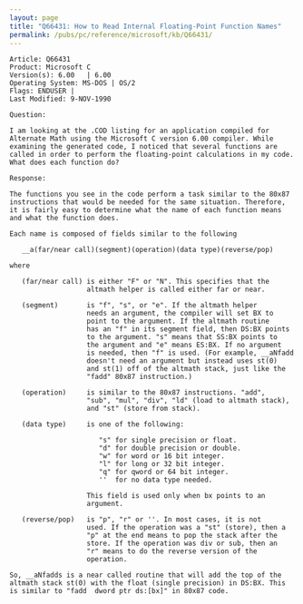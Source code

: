 ```yaml
---
layout: page
title: "Q66431: How to Read Internal Floating-Point Function Names"
permalink: /pubs/pc/reference/microsoft/kb/Q66431/
---
```


	Article: Q66431
	Product: Microsoft C
	Version(s): 6.00   | 6.00
	Operating System: MS-DOS | OS/2
	Flags: ENDUSER |
	Last Modified: 9-NOV-1990
	
	Question:
	
	I am looking at the .COD listing for an application compiled for
	Alternate Math using the Microsoft C version 6.00 compiler. While
	examining the generated code, I noticed that several functions are
	called in order to perform the floating-point calculations in my code.
	What does each function do?
	
	Response:
	
	The functions you see in the code perform a task similar to the 80x87
	instructions that would be needed for the same situation. Therefore,
	it is fairly easy to determine what the name of each function means
	and what the function does.
	
	Each name is composed of fields similar to the following
	
	   __a(far/near call)(segment)(operation)(data type)(reverse/pop)
	
	where
	
	   (far/near call) is either "F" or "N". This specifies that the
	                   altmath helper is called either far or near.
	
	   (segment)       is "f", "s", or "e". If the altmath helper
	                   needs an argument, the compiler will set BX to
	                   point to the argument. If the altmath routine
	                   has an "f" in its segment field, then DS:BX points
	                   to the argument. "s" means that SS:BX points to
	                   the argument and "e" means ES:BX. If no argument
	                   is needed, then "f" is used. (For example, __aNfadd
	                   doesn't need an argument but instead uses st(0)
	                   and st(1) off of the altmath stack, just like the
	                   "fadd" 80x87 instruction.)
	
	   (operation)     is similar to the 80x87 instructions. "add",
	                   "sub", "mul", "div", "ld" (load to altmath stack),
	                   and "st" (store from stack).
	
	   (data type)     is one of the following:
	
	                      "s" for single precision or float.
	                      "d" for double precision or double.
	                      "w" for word or 16 bit integer.
	                      "l" for long or 32 bit integer.
	                      "q" for qword or 64 bit integer.
	                      ''  for no data type needed.
	
	                   This field is used only when bx points to an
	                   argument.
	
	   (reverse/pop)   is "p", "r" or ''. In most cases, it is not
	                   used. If the operation was a "st" (store), then a
	                   "p" at the end means to pop the stack after the
	                   store. If the operation was div or sub, then an
	                   "r" means to do the reverse version of the
	                   operation.
	
	So, __aNfadds is a near called routine that will add the top of the
	altmath stack st(0) with the float (single precision) in DS:BX. This
	is similar to "fadd  dword ptr ds:[bx]" in 80x87 code.
